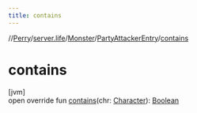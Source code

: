 ```yaml
---
title: contains
---
```

//[Perry](../../../../index.html)/[server.life](../../index.html)/[Monster](../index.html)/[PartyAttackerEntry](index.html)/[contains](contains.html)



# contains



[jvm]\
open override fun [contains](contains.html)(chr: [Character](../../../client/-character/index.html)): [Boolean](https://kotlinlang.org/api/latest/jvm/stdlib/kotlin/-boolean/index.html)




